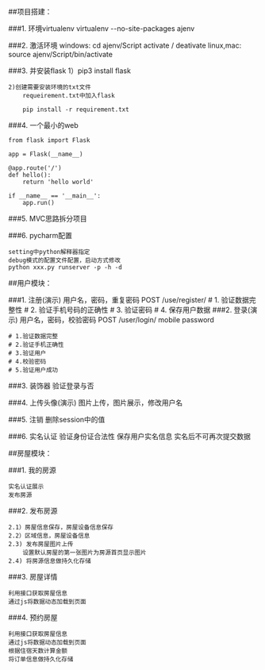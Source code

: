 
##项目搭建：

###1. 环境virtualenv
	virtualenv --no-site-packages ajenv
	
###2. 激活环境
	windows:
		cd ajenv/Script
		activate / deativate
	linux,mac:
		source ajenv/Script/bin/activate
		
###3. 并安装flask
    1）pip3 install flask

    2)创建需要安装环境的txt文件
	    requeirement.txt中加入flask

		pip install -r requirement.txt
    
###4. 一个最小的web

    from flask import Flask

    app = Flask(__name__)

    @app.route('/')
    def hello():
    	return 'hello world'

    if __name__ == '__main__':
    	app.run()

###5. MVC思路拆分项目

###6. pycharm配置

    setting中python解释器指定
    debug模式的配置文件配置，启动方式修改
    python xxx.py runserver -p -h -d
    
##用户模块：
	
###1. 注册(演示)
    用户名，密码，重复密码
    POST  /use/register/
    # 1. 验证数据完整性
    # 2. 验证手机号码的正确性
    # 3. 验证密码
    # 4. 保存用户数据
###2. 登录(演示)
    用户名，密码，校验密码
    POST /user/login/
        mobile
        password

    # 1.验证数据完整
    # 2.验证手机正确性
    # 3.验证用户
    # 4.校验密码
    # 5.验证用户成功

###3. 装饰器
	验证登录与否

###4. 上传头像(演示)
	图片上传，图片展示，修改用户名

###5. 注销
	删除session中的值

###6. 实名认证
    验证身份证合法性
    保存用户实名信息
    实名后不可再次提交数据
    
##房屋模块：

###1. 我的房源

	实名认证展示
	发布房源

###2. 发布房源

    2.1）房屋信息保存，房屋设备信息保存
    2.2）区域信息，房屋设备信息
    2.3) 发布房屋图片上传
		设置默认房屋的第一张图片为房源首页显示图片
	2.4) 将房源信息做持久化存储
		
###3. 房屋详情

    利用接口获取房屋信息
    通过js将数据动态加载到页面
    
###4. 预约房屋
    
    利用接口获取房屋信息
    通过js将数据动态加载到页面
    根据住宿天数计算金额
    将订单信息做持久化存储
    